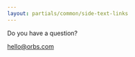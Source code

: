 ```yaml
---
layout: partials/common/side-text-links
---
```


Do you have a question?

[hello@orbs.com](hello@orbs.com "email")
